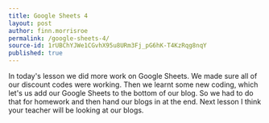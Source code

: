 ```yaml
---
title: Google Sheets 4
layout: post
author: finn.morrisroe
permalink: /google-sheets-4/
source-id: 1rUBChYJWe1CGvhX95u8URm3Fj_pG6hK-T4KzRqg8nqY
published: true
---
```

In today's lesson we did more work on Google Sheets. We made sure all of our discount codes were working. Then we learnt some new coding, which let's us add our Google Sheets to the bottom of our blog. So we had to do that for homework and then hand our blogs in at the end. Next lesson I think your teacher will be looking at our blogs.

